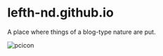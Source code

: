 # lefth-nd.github.io

A place where things of a blog-type nature are put.


![pcicon](https://user-images.githubusercontent.com/74050386/189031842-237f4ae4-1e16-4f3d-8098-5d24d7c033bb.png)

